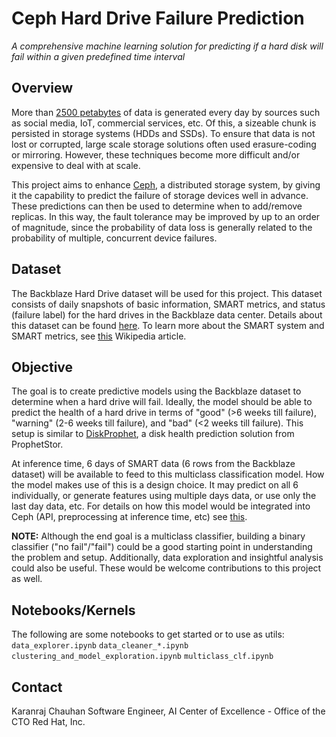 # Ceph Hard Drive Failure Prediction
*A comprehensive machine learning solution for predicting if a hard disk will fail within a given predefined time interval*

## Overview
More than [2500 petabytes](https://www.domo.com/learn/data-never-sleeps-5?aid=ogsm072517_1&sf100871281=1) of data is generated every day by sources such as social media, IoT, commercial services, etc. Of this, a sizeable chunk is persisted in storage systems (HDDs and SSDs). To ensure that data is not lost or corrupted, large scale storage solutions often used erasure-coding or mirroring. However, these techniques become more difficult and/or expensive to deal with at scale.

This project aims to enhance [Ceph](https://ceph.io), a distributed storage system, by giving it the capability to predict the failure of storage devices well in advance. These predictions can then be used to determine when to add/remove replicas. In this way, the fault tolerance may be improved by up to an order of magnitude, since the probability of data loss is generally related to the probability of multiple, concurrent device failures.

## Dataset
The Backblaze Hard Drive dataset will be used for this project. This dataset consists of daily snapshots of basic information, SMART metrics, and status (failure label) for the hard drives in the Backblaze data center. Details about this dataset can be found [here](https://www.backblaze.com/b2/hard-drive-test-data.html). To learn more about the SMART system and SMART metrics, see [this](https://en.wikipedia.org/wiki/S.M.A.R.T.) Wikipedia article.

## Objective
The goal is to create predictive models using the Backblaze dataset to determine when a hard drive will fail. Ideally, the model should be able to predict the health of a hard drive in terms of "good" (>6 weeks till failure), "warning" (2-6 weeks till failure), and "bad" (<2 weeks till failure). This setup is similar to [DiskProphet](https://www.prophetstor.com/diskprophet/), a disk health prediction solution from ProphetStor.

At inference time, 6 days of SMART data (6 rows from the Backblaze dataset) will be available to feed to this multiclass classification model. How the model makes use of this is a design choice. It may predict on all 6 individually, or generate features using multiple days data, or use only the last day data, etc. For details on how this model would be integrated into Ceph (API, preprocessing at inference time, etc) see [this](https://github.com/ceph/ceph/tree/master/src/pybind/mgr/diskprediction_local).

**NOTE:** Although the end goal is a multiclass classifier, building a binary classifier ("no fail"/"fail") could be a good starting point in understanding the problem and setup. Additionally, data exploration and insightful analysis could also be useful. These would be welcome contributions to this project as well.

## Notebooks/Kernels
The following are some notebooks to get started or to use as utils:
`data_explorer.ipynb`
`data_cleaner_*.ipynb`
`clustering_and_model_exploration.ipynb`
`multiclass_clf.ipynb`

## Contact
Karanraj Chauhan
Software Engineer, AI Center of Excellence - Office of the CTO
Red Hat, Inc.
